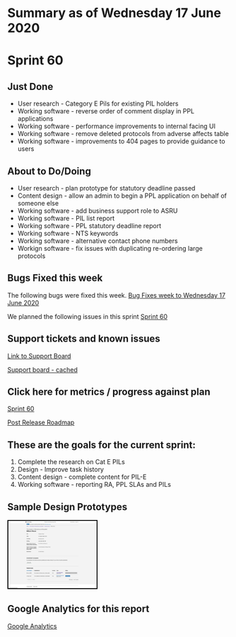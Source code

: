 # Summary as of Wednesday 17 June 2020 

# Sprint 60

## Just Done
* User research - Category E Pils for existing PIL holders 
* Working software - reverse order of comment display in PPL applications
* Working software - performance improvements to internal facing UI
* Working software - remove deleted protocols from adverse affects table
* Working software - improvements to 404 pages to provide guidance to users

## About to Do/Doing
* User research - plan prototype for statutory deadline passed 
* Content design - allow an admin to begin a PPL application on behalf of someone else
* Working software - add business support role to ASRU
* Working software - PIL list report
* Working software - PPL statutory deadline report
* Working software - NTS keywords
* Working software - alternative contact phone numbers
* Workign software - fix issues with duplicating re-ordering large protocols

## Bugs Fixed this week
The following bugs were fixed this week.
[Bug Fixes week to Wednesday 17 June 2020](graphs/bugs17062020.png)

We planned the following issues in this sprint 
[Sprint 60](graphs/sprint17062020.png)

## Support tickets and known issues
[Link to Support Board](https://collaboration.homeoffice.gov.uk/jira/secure/RapidBoard.jspa?rapidView=1717&selectedIssue=ASSB-253)

[Support board - cached](graphs/supportBoard17062020.png)

## Click here for metrics / progress against plan
[Sprint 60](graphs/progress17062020.png)

[Post Release Roadmap](graphs/roadmap17062020.png)

## These are the goals for the current sprint:

1. Complete the research on Cat E PILs 
2. Design - Improve task history 
3. Content design - complete content for PIL-E 
4. Working software - reporting RA, PPL SLAs and PILs

## Sample Design Prototypes
<a href="graphs/proto1_17062020.png"><img src="graphs/proto1_17062020.png" alt="HTML5 Icon" width="200" style="border:2px solid black"></a>
<br>

## Google Analytics for this report
[Google Analytics](graphs/GA17062020.png)

